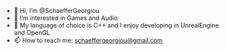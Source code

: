 - 👋 Hi, I’m @SchaefferGeorgiou
- 👀 I’m interested in Games and Audio
- 🌱 My language of choice is C++ and I enjoy developing in UnrealEngine and OpenGL
- 📫 How to reach me: schaeffergeorgiou@gmail.com

<!---
SchaefferGeorgiou/SchaefferGeorgiou is a ✨ special ✨ repository because its `README.md` (this file) appears on your GitHub profile.
You can click the Preview link to take a look at your changes.
--->
